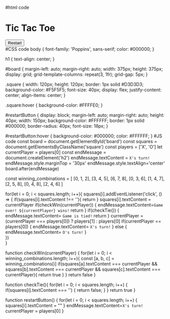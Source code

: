 #html code
<!DOCTYPE html>
<html lang="en">
<head>
    <meta charset="UTF-8">
    <meta http-equiv="X-UA-Compatible" content="IE=edge">
    <meta name="viewport" content="width=device-width, initial-scale=1.0">
    <title>Tic Tac Toe</title>
    <link rel="stylesheet" href="styles3.css">
    <link href="https://fonts.googleapis.com/css2?family=Poppins:wght@200&family=Roboto+Serif&display=swap" rel="stylesheet">
</head>
<body>
    <div id="title">
        <h1>Tic Tac Toe</h1>
    </div>
    <div id="board">
        <div class="square" id="square0"></div>
        <div class="square" id="square1"></div>
        <div class="square" id="square2"></div>
        <div class="square" id="square3"></div>
        <div class="square" id="square4"></div>
        <div class="square" id="square5"></div>
        <div class="square" id="square6"></div>
        <div class="square" id="square7"></div>
        <div class="square" id="square8"></div>
    </div>  
    <div id="endGame">
        <input type="button" value="Restart" id="restartButton" onclick="restartButton()"/>
    </div>
    <script src="js3.js"></script>
</body>
</html>
#CSS code
body {  
    font-family: 'Poppins', sans-serif;
    color: #000000;
}

h1 {
    text-align: center;
}

#board {
    margin-left: auto;
    margin-right: auto;
    width: 375px;
    height: 375px;
    display: grid;
    grid-template-columns: repeat(3, 1fr);
    grid-gap: 5px;
}

.square {
    width: 120px;
    height: 120px;
    border: 1px solid #D3D3D3;
    background-color: #F5F5F5;
    font-size: 40px;
    display: flex;
    justify-content: center;
    align-items: center;
}

.square:hover {
    background-color: #FFFFE0;
}

#restartButton {
    display: block;
    margin-left: auto;
    margin-right: auto;
    height: 40px;
    width: 150px;
    background-color: #FFFFFF;
    border: 1px solid #000000;
    border-radius: 40px;
    font-size: 18px;
}

#restartButton:hover {
    background-color: #000000;
    color: #FFFFFF;
}
#JS code
const board = document.getElementById('board')
const squares = document.getElementsByClassName('square')
const players = ['X', 'O']
let currentPlayer = players[0]
const endMessage = document.createElement('h2')
endMessage.textContent = `X's turn!`
endMessage.style.marginTop = '30px'
endMessage.style.textAlign='center'
board.after(endMessage)

const winning_combinations = [
    [0, 1, 2],
    [3, 4, 5],
    [6, 7, 8],
    [0, 3, 6],
    [1, 4, 7],
    [2, 5, 8],
    [0, 4, 8],
    [2, 4, 6]
]

for(let i = 0; i < squares.length; i++){
    squares[i].addEventListener('click', () => {
        if(squares[i].textContent !== ''){
            return
        }
        squares[i].textContent = currentPlayer
        if(checkWin(currentPlayer)) {
            endMessage.textContent=`Game over! ${currentPlayer} wins!`
            return
        }
        if(checkTie()) {
            endMessage.textContent= `Game is tied!`
            return
        }
        currentPlayer = (currentPlayer === players[0]) ? players[1] : players[0] 
        if(currentPlayer == players[0]) {
            endMessage.textContent= `X's turn!`
        } else {
            endMessage.textContent= `O's turn!`
        }     
    })   
}

function checkWin(currentPlayer) {
    for(let i = 0; i < winning_combinations.length; i++){
        const [a, b, c] = winning_combinations[i]
        if(squares[a].textContent === currentPlayer && squares[b].textContent === currentPlayer && squares[c].textContent === currentPlayer){
            return true
        }
    }
    return false
}

function checkTie(){
    for(let i = 0; i < squares.length; i++) {
        if(squares[i].textContent === '') {
            return false;
        }
    }
    return true
}

function restartButton() {
    for(let i = 0; i < squares.length; i++) {
        squares[i].textContent = ""
    }
    endMessage.textContent=`X's turn!`
    currentPlayer = players[0]
}

